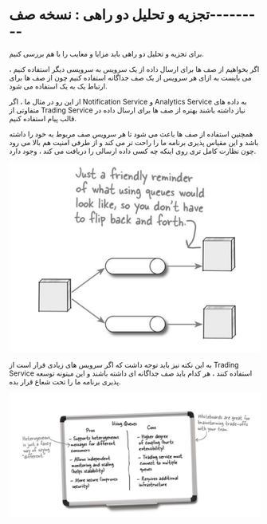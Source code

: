 # تجزیه و تحلیل دو راهی : نسخه صف---------

برای تجزیه و تحلیل دو راهی باید مزایا و معایب را با هم بررسی کنیم.

اگر بخواهیم از صف ها برای ارسال داده از یک سرویس به سرویسی دیگر استفاده کنیم ، می بایست به ازای هر سرویس از یک صف جداگانه استفاده کنیم چون از صف ها برای ارتباط یک به یک استفاده می شود.

از این رو در مثال ما ، اگر  Notification Service و Analytics Service به داده های متفاوتی از Trading Service نیاز داشته باشند بهتره از صف ها برای ارسال داده در قالب پیام استفاده کنیم.

همچنین استفاده از صف ها باعث می شود تا هر سرویس صف مربوط به خود را داشته باشد و این مقیاس پذیری برنامه ما را راحت تر می کند و از طرفی امنیت هم بالا می رود چون نظارت کامل تری روی اینکه چه کسی داده ارسالی را دریافت می کند ، وجود دارد.

![](./Images/Pasted%20image%2020240331201128.png)

به این نکته نیز باید توجه داشت که اگر سرویس های زیادی قرار است از Trading Service استفاده کنند ، هر کدام باید صف جداگانه ای داشته باشند و این میتونه توسعه پذیری برنامه ما را تحت شعاع قرار بده.

![](./Images/Pasted%20image%2020240331201612.png)

